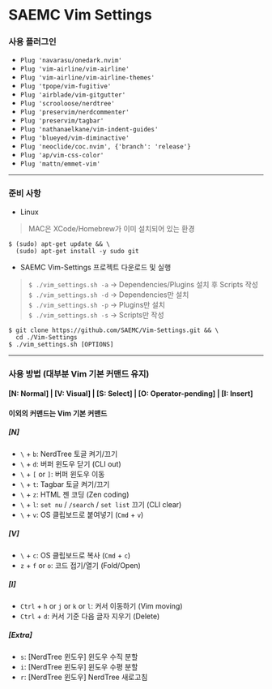 # SAEMC Vim Settings

### 사용 플러그인

- `Plug 'navarasu/onedark.nvim'`  
- `Plug 'vim-airline/vim-airline'`  
- `Plug 'vim-airline/vim-airline-themes'`  
- `Plug 'tpope/vim-fugitive'`  
- `Plug 'airblade/vim-gitgutter'`  
- `Plug 'scrooloose/nerdtree'`  
- `Plug 'preservim/nerdcommenter'`  
- `Plug 'preservim/tagbar'`  
- `Plug 'nathanaelkane/vim-indent-guides'`  
- `Plug 'blueyed/vim-diminactive'`  
- `Plug 'neoclide/coc.nvim', {'branch': 'release'}`
- `Plug 'ap/vim-css-color'`  
- `Plug 'mattn/emmet-vim'`  

---

### 준비 사항

- Linux  
> MAC은 XCode/Homebrew가 이미 설치되어 있는 환경  
```
$ (sudo) apt-get update && \
  (sudo) apt-get install -y sudo git
```

- SAEMC Vim-Settings 프로젝트 다운로드 및 실행  
> `$ ./vim_settings.sh -a` -> Dependencies/Plugins 설치 후 Scripts 작성  
> `$ ./vim_settings.sh -d` -> Dependencies만 설치  
> `$ ./vim_settings.sh -p` -> Plugins만 설치  
> `$ ./vim_settings.sh -s` -> Scripts만 작성  
```
$ git clone https://github.com/SAEMC/Vim-Settings.git && \
  cd ./Vim-Settings
$ ./vim_settings.sh [OPTIONS]
```

---

### 사용 방법 (대부분 Vim 기본 커맨드 유지)

#### [N: Normal] | [V: Visual] | [S: Select] | [O: Operator-pending] | [I: Insert]
#### 이외의 커맨드는 Vim 기본 커맨드

##### [N]

- `\` + `b`: NerdTree 토글 켜기/끄기  
- `\` + `d`: 버퍼 윈도우 닫기 (CLI out)  
- `\` + `[` or `]`: 버퍼 윈도우 이동  
- `\` + `t`: Tagbar 토글 켜기/끄기  
- `\` + `z`: HTML 젠 코딩 (Zen coding)  
- `\` + `l`: `set nu` / `/search` / `set list` 끄기 (CLI clear)  
- `\` + `v`: OS 클립보드로 붙여넣기 (`Cmd` + `v`)  

##### [V]

- `\` + `c`: OS 클립보드로 복사 (`Cmd` + `c`)  
- `z` + `f` or `o`: 코드 접기/열기 (Fold/Open)  

##### [I]

- `Ctrl` + `h` or `j` or `k` or `l`: 커서 이동하기 (Vim moving)  
- `Ctrl` + `d`: 커서 기준 다음 글자 지우기 (Delete)  

##### [Extra]

- `s`: [NerdTree 윈도우] 윈도우 수직 분할  
- `i`: [NerdTree 윈도우] 윈도우 수평 분할  
- `r`: [NerdTree 윈도우] NerdTree 새로고침    

<br/>
